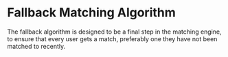 # Fallback Matching Algorithm

The fallback algorithm is designed to be a final step in the matching engine, to ensure that every user gets a match, preferably one they have not been matched to recently.
